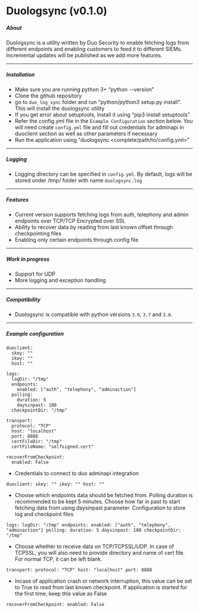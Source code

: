 Duologsync (v0.1.0)
===================

##### About
Duologsync is a utility written by Duo Security to enable fetching logs from different endpoints and enabling customers to feed it to different SIEMs. Incremental updates will be published as we add more features. 

---

##### Installation

- Make sure you are running python 3+ “python --version”
- Clone the github repository
- go to `duo_log_sync` folder and run "python/python3 setup.py install". This will install the duologsync utility
- If you get error about setuptools, install it using “pip3 install setuptools”
- Refer the config.yml file in the `Example Configuration` section below. You will need create `config.yml` file and fill out credentials for adminapi in duoclient section as well as other parameters if necessary
- Run the application using "duologsync <complete/path/to/config.yml>"

---

##### Logging

- Logging directory can be specified in `config.yml`. By default, logs will be stored under /tmp/ folder with name `duologsync.log`

---

##### Features

- Current version supports fetching logs from auth, telephony and admin endpoints over TCP/TCP Encrypted over SSL
- Ability to recover data by reading from last known offset through checkpointing files
- Enabling only certain endpoints through config file

---

##### Work in progress

- Support for UDP
- More logging and exception handling

---

##### Compatibility

- Duologsync is compatible with python versions `3.6`, `3.7` and `3.8`.

---

##### Example configuration

```
duoclient:
  skey: ""
  ikey: ""
  host: ""

logs:
  logDir: "/tmp"
  endpoints:
    enabled: ["auth", "telephony", "adminaction"]
  polling:
    duration: 5
    daysinpast: 180
  checkpointDir: "/tmp"

transport:
  protocol: "TCP"
  host: "localhost"
  port: 8888
  certFileDir: "/tmp"
  certFileName: "selfsigned.cert"

recoverFromCheckpoint:
  enabled: False
```

- Credentials to connect to duo adminapi integration

`duoclient:
  skey: ""
  ikey: ""
  host: ""`

- Choose which endpoints data should be fetched from. Polling duration is recommended to be kept 5 minutes. Choose how far in past to start fetching data from using daysinpast parameter. Configuration to store log and checkpoint files

`logs:
  logDir: "/tmp"
  endpoints:
    enabled: ["auth", "telephony", "adminaction"]
  polling:
    duration: 5
    daysinpast: 180
  checkpointDir: "/tmp"`

- Choose whether to receive data on TCP/TCPSSL/UDP. In case of TCPSSL, you will also need to provide directory and name of cert file. For normal TCP, it can be left blank.

`transport:
  protocol: "TCP"
  host: "localhost"
  port: 8888`

- Incase of application crash or network interruption, this value can be set to True to read from last known checkpoint. If application is started for the first time, keep this value as False

`recoverFromCheckpoint:
  enabled: False`
